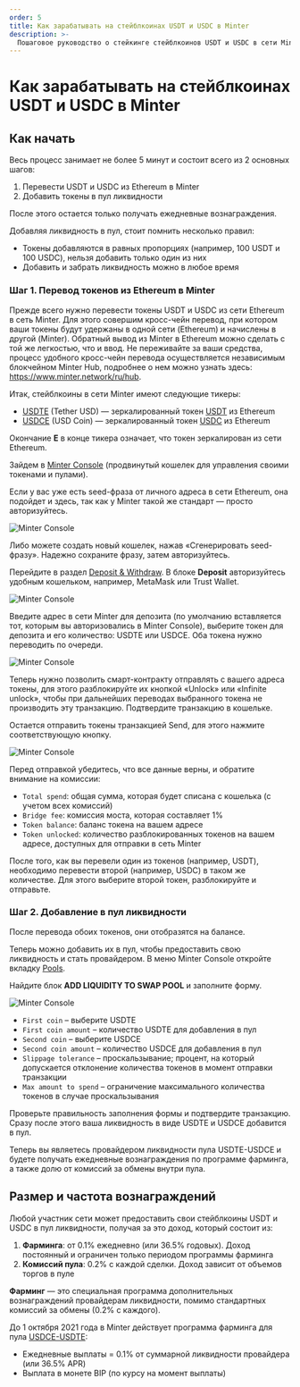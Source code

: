 ```yaml
---
order: 5
title: Как зарабатывать на стейблкоинах USDT и USDC в Minter
description: >-
  Пошаговое руководство о стейкинге стейблкоинов USDT и USDC в сети Minter, которое поможет получать доход от программ фарминга и комиссий пула ликвидности.
---
```


# Как зарабатывать на стейблкоинах USDT и USDC в Minter

## Как начать

Весь процесс занимает не более 5 минут и состоит всего из 2 основных шагов:

1. Перевести USDT и USDC из Ethereum в Minter
2. Добавить токены в пул ликвидности

После этого остается только получать ежедневные вознаграждения. 

Добавляя ликвидность в пул, стоит помнить несколько правил:

- Токены добавляются в равных пропорциях (например, 100 USDT и 100 USDC), нельзя добавить только один из них
- Добавить и забрать ликвидность можно в любое время

### Шаг 1. Перевод токенов из Ethereum в Minter

Прежде всего нужно перевести токены USDT и USDC из сети Ethereum в сеть Minter. Для этого совершим кросс-чейн перевод, при котором ваши токены будут удержаны в одной сети (Ethereum) и начислены в другой (Minter). Обратный вывод из Minter в Ethereum можно сделать с той же легкостью, что и ввод. Не переживайте за ваши средства, процесс удобного кросс-чейн перевода осуществляется независимым блокчейном Minter Hub, подробнее о нем можно узнать здесь: https://www.minter.network/ru/hub.

Итак, стейблкоины в сети Minter имеют следующие тикеры:

- [USDTE](https://chainik.io/token/USDTE) (Tether USD) — зеркалированный токен [USDT](https://etherscan.io/token/0xdac17f958d2ee523a2206206994597c13d831ec7) из Ethereum
- [USDCE](https://chainik.io/token/USDCE) (USD Coin) — зеркалированный токен [USDC](https://etherscan.io/token/0xa0b86991c6218b36c1d19d4a2e9eb0ce3606eb48) из Ethereum

Окончание **E** в конце тикера означает, что токен зеркалирован из сети Ethereum.

Зайдем в [Minter Console](https://console.minter.network/ru) (продвинутый кошелек для управления своими токенами и пулами).

Если у вас уже есть seed-фраза от личного адреса в сети Ethereum, она подойдет и здесь, так как у Minter такой же стандарт — просто авторизуйтесь.

![Minter Console](/img/docs/usdt-usdc-1.png)

Либо можете создать новый кошелек, нажав «Сгенерировать seed-фразу». Надежно сохраните фразу, затем авторизуйтесь.

Перейдите в раздел [Deposit & Withdraw](https://console.minter.network/ru/hub). В блоке **Deposit** авторизуйтесь удобным кошельком, например, MetaMask или Trust Wallet.

![Minter Console](/img/docs/usdt-usdc-2.png)

Введите адрес в сети Minter для депозита (по умолчанию вставляется тот, которым вы авторизовались в Minter Console), выберите токен для депозита и его количество: USDTE или USDCE. Оба токена нужно переводить по очереди.

![Minter Console](/img/docs/usdt-usdc-3.png)

Теперь нужно позволить смарт-контракту отправлять с вашего адреса токены, для этого разблокируйте их кнопкой «Unlock» или «Infinite unlock», чтобы при дальнейших переводах выбранного токена не производить эту транзакцию. Подтвердите транзакцию в кошельке.

Остается отправить токены транзакцией Send, для этого нажмите соответствующую кнопку.

![Minter Console](/img/docs/usdt-usdc-4.png)

Перед отправкой убедитесь, что все данные верны, и обратите внимание на комиссии:

- `Total spend`: общая сумма, которая будет списана с кошелька (с учетом всех комиссий)
- `Bridge fee`: комиссия моста, которая составляет 1%
- `Token balance`: баланс токена на вашем адресе
- `Token unlocked`: количество разблокированных токенов на вашем адресе, доступных для отправки в сеть Minter

После того, как вы перевели один из токенов (например, USDT), необходимо перевести второй (например, USDC) в таком же количестве. Для этого выберите второй токен, разблокируйте и отправьте.

### Шаг 2. Добавление в пул ликвидности

После перевода обоих токенов, они отобразятся на балансе.

Теперь можно добавить их в пул, чтобы предоставить свою ликвидность и стать провайдером. В меню Minter Console откройте вкладку [Pools](https://console.minter.network/ru/pool).

Найдите блок **ADD LIQUIDITY TO SWAP POOL** и заполните форму.

![Minter Console](/img/docs/usdt-usdc-5.png)

- `First coin` – выберите USDTE
- `First coin amount` – количество USDTE для добавления в пул
- `Second coin` – выберите USDCE
- `Second coin amount` – количество USDCE для добавления в пул
- `Slippage tolerance` – проскальзывание; процент, на который допускается отклонение количества токенов в момент отправки транзакции
- `Max amount to spend` – ограничение максимального количества токенов в случае проскальзывания

Проверьте правильность заполнения формы и подтвердите транзакцию. Сразу после этого ваша ликвидность в виде USDTE и USDCE добавится в пул.

Теперь вы являетесь провайдером ликвидности пула USDTE-USDCE и будете получать ежедневные вознаграждения по программе фарминга, а также долю от комиссий за обмены внутри пула.

## Размер и частота вознаграждений

Любой участник сети может предоставить свои стейблкоины USDT и USDC в пул ликвидности, получая за это доход, который состоит из:

1. **Фарминга**: от 0.1% ежедневно (или 36.5% годовых). Доход постоянный и ограничен только периодом программы фарминга
2. **Комиссий пула**: 0.2% с каждой сделки. Доход зависит от объемов торгов в пуле

**Фарминг** — это специальная программа дополнительных вознаграждений провайдерам ликвидности, помимо стандартных комиссий за обмены (0.2% с каждого).

До 1 октября 2021 года в Minter действует программа фарминга для пула [USDCE-USDTE](https://chainik.io/pool/USDCE/USDTE):
- Ежедневные выплаты = 0.1% от суммарной ликвидности провайдера (или 36.5% APR)
- Выплата в монете BIP (по курсу на момент выплаты)

